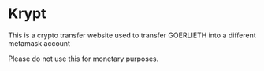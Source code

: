 # Krypt
This is a crypto transfer website used to transfer GOERLIETH into a different metamask account


Please do not use this for monetary purposes.